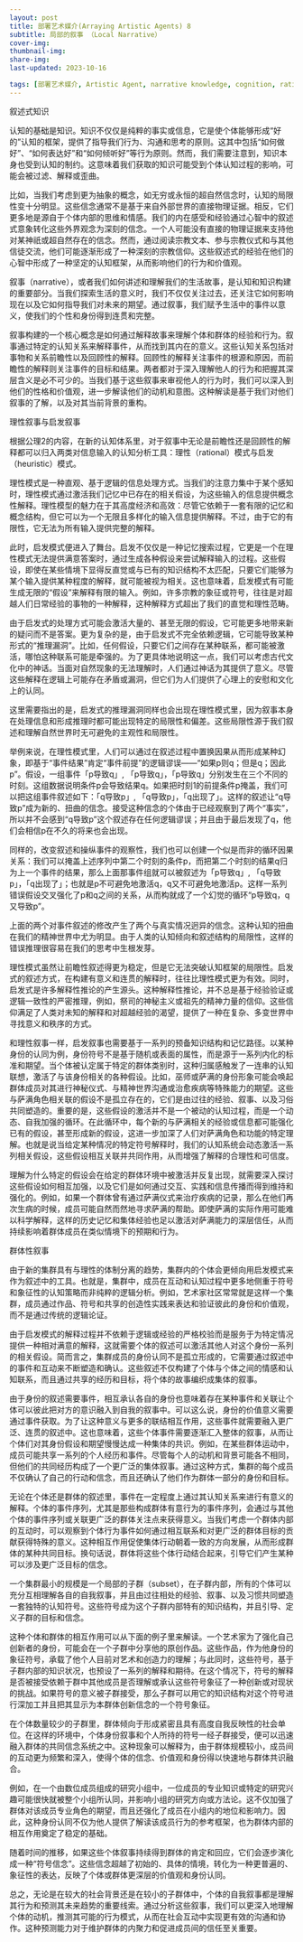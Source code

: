 ```yaml
---
layout: post
title: 部署艺术媒介(Arraying Artistic Agents) 8
subtitle: 局部的叙事 （Local Narrative）
cover-img: 
thumbnail-img: 
share-img: 
last-updated: 2023-10-16

tags: [部署艺术媒介, Artistic Agent, narrative knowledge, cognition, rational and heuristic modes, subset, congruence, Cooper]
---
```


叙述式知识

认知的基础是知识。知识不仅仅是纯粹的事实或信息，它是使个体能够形成“好的”认知的框架，提供了指导我们行为、沟通和思考的原则。这其中包括“如何做好”、“如何表达好”和“如何倾听好”等行为原则。然而，我们需要注意到，知识本身也受到认知的制约。这意味着我们获取的知识可能受到个体认知过程的影响，可能会被过滤、解释或歪曲。

比如，当我们考虑到更为抽象的概念，如无穷或永恒的超自然信念时，认知的局限性变十分明显。这些信念通常不是基于来自外部世界的直接物理证据。相反，它们更多地是源自于个体内部的思维和情感。我们的内在感受和经验通过心智中的叙述式意象转化这些外界观念为深刻的信念。一个人可能没有直接的物理证据来支持他对某神祇或超自然存在的信念。然而，通过阅读宗教文本、参与宗教仪式和与其他信徒交流，他们可能逐渐形成了一种深刻的宗教信仰。这些叙述式的经验在他们的心智中形成了一种坚定的认知框架，从而影响他们的行为和价值观。

叙事（narrative），或者我们如何讲述和理解我们的生活故事，是认知和知识构建的重要部分。当我们探索生活的意义时，我们不仅仅关注过去，还关注它如何影响现在以及它如何指导我们对未来的期望。通过叙事，我们赋予生活中的事件以意义，使我们的个性和身份得到连贯和完整。

叙事构建的一个核心概念是如何通过解释故事来理解个体和群体的经验和行为。叙事通过特定的认知关系来解释事件，从而找到其内在的意义。这些认知关系包括对事物和关系前瞻性以及回顾性的解释。回顾性的解释关注事件的根源和原因，而前瞻性的解释则关注事件的目标和结果。两者都对于深入理解他人的行为和把握其深层含义是必不可少的。当我们基于这些叙事来审视他人的行为时，我们可以深入到他们的性格和价值观，进一步解读他们的动机和意图。这种解读是基于我们对他们叙事的了解，以及对其当前背景的重构。

理性叙事与启发叙事

根据公理2的内容，在新的认知体系里，对于叙事中无论是前瞻性还是回顾性的解释都可以归入两类对信息输入的认知分析工具：理性（rational）模式与启发（heuristic）模式。

理性模式是一种直观、基于逻辑的信息处理方式。当我们的注意力集中于某个感知时，理性模式通过激活我们记忆中已存在的相关假设，为这些输入的信息提供概念性解释。理性模型的魅力在于其高度经济和高效：尽管它依赖于一套有限的记忆和概念结构，但它可以为一个无限且多样化的输入信息提供解释。不过，由于它的有限性，它无法为所有输入提供完整的解释。

此时，启发模式便进入了舞台。启发不仅仅是一种记忆搜索过程，它更是一个在理性模式无法提供满意答案时，通过生成各种假设来尝试解释输入的过程。这些假设，即使在某些情境下显得反直觉或与已有的知识结构不太匹配，只要它们能够为某个输入提供某种程度的解释，就可能被视为相关。这也意味着，启发模式有可能生成无限的“假设”来解释有限的输入。例如，许多宗教的象征或符号，往往是对超越人们日常经验的事物的一种解释，这种解释方式超出了我们的直觉和理性范畴。

由于启发式的处理方式可能会激活大量的、甚至无限的假设，它可能更多地带来新的疑问而不是答案。更为复杂的是，由于启发式不完全依赖逻辑，它可能导致某种形式的“推理漏洞”。比如，任何假设，只要它们之间存在某种联系，都可能被激活，哪怕这种联系可能是牵强的。为了更具体地说明这一点，我们可以考虑古代文化中的神话。当面对自然现象的无法理解时，人们通过神话为其提供了意义。尽管这些解释在逻辑上可能存在矛盾或漏洞，但它们为人们提供了心理上的安慰和文化上的认同。

这里需要指出的是，启发式的推理漏洞同样也会出现在理性模式里，因为叙事本身在处理信息和形成推理时都可能出现特定的局限性和偏差。这些局限性源于我们叙述和理解自然世界时无可避免的主观性和局限性。

举例来说，在理性模式里，人们可以通过在叙述过程中置换因果从而形成某种幻象，即基于“事件结果”肯定“事件前提”的逻辑谬误——“如果p则q；但是q；因此p”。假设，一组事件「p导致q」, 「p导致q」，「p导致q」分别发生在三个不同的时刻。这组数据说明条件p会导致结果q。如果把时刻1的前提条件p掩盖，我们可以把这组事件叙述如下：「q导致p」, 「q导致p」，「q出现了」。这样的叙述让“q导致p”成为新的、扭曲的信念。接受这种信念的个体由于已经观察到了两个“事实”，所以并不会感到“q导致p”这个叙述存在任何逻辑谬误；并且由于最后发现了q，他们会相信p在不久的将来也会出现。

同样的，改变叙述和操纵事件的观察性，我们也可以创建一个似是而非的循环因果关系：我们可以掩盖上述序列中第二个时刻的条件p，而把第二个时刻的结果q归为上一个事件的结果，那么上面那事件组就可以被叙述为「p导致q」, 「q导致p」，「q出现了」；也就是p不可避免地激活q，q又不可避免地激活p。这样一系列错误假设交叉强化了p和q之间的关系，从而构就成了一个幻觉的循环“p导致q，q又导致p”。

上面的两个对事件叙述的修改产生了两个与真实情况迥异的信念。这种认知的扭曲在我们的精神世界中尤为明显。由于人类的认知倾向和叙述结构的局限性，这样的错误推理很容易在我们的思考中生根发芽。

理性模式虽然让前瞻性叙述得更为稳定，但是它无法突破认知框架的局限性。启发式的叙述方式，在构建有意义和连贯的解释时，往往比理性模式更为有效。同时，启发式是许多解释性推论的产生源头。这种解释性推论，并不总是基于经验验证或逻辑一致性的严密推理，例如，祭司的神秘主义或祖先的精神力量的信仰。这些信仰满足了人类对未知的解释和对超越经验的渴望，提供了一种在复杂、多变世界中寻找意义和秩序的方式。

和理性叙事一样，启发叙事也需要基于一系列的预备知识结构和记忆路径。以某种身份的认同为例，身份符号不是基于随机或表面的属性，而是源于一系列内化的标准和期望。当个体被认定属于特定的群体类别时，这种归属感触发了一连串的认知联想，激活了与该身份相关的各种假设。比如，巫师或萨满的身份形象可能会唤起群体成员对其进行神秘仪式、与精神世界沟通或治愈疾病等特殊能力的期望。这些与萨满角色相关联的假设不是孤立存在的，它们是由过往的经验、叙事、以及习俗共同塑造的。重要的是，这些假设的激活并不是一个被动的认知过程，而是一个动态、自我加强的循环。在此循环中，每个新的与萨满相关的经验或信息都可能强化已有的假设，甚至形成新的假设，这进一步加深了人们对萨满角色和功能的特定理解。也就是说当给定某种情况的特定符号解释时，我们的认知系统会动态激活一系列相关假设，这些假设相互关联并共同作用，从而增强了解释的合理性和可信度。

理解为什么特定的假设会在给定的群体环境中被激活并反复出现，就需要深入探讨这些假设如何相互加强，以及它们是如何通过交互、实践和信息传播而得到维持和强化的。例如，如果一个群体曾有通过萨满仪式来治疗疾病的记录，那么在他们再次生病的时候，成员可能自然而然地寻求萨满的帮助。即使萨满的实际作用可能难以科学解释，这样的历史记忆和集体经验也足以激活对萨满能力的深层信任，从而持续影响着群体成员在类似情境下的预期和行为。

群体性叙事

由于新的集群具有与理性的体制分离的趋势，集群内的个体会更倾向用启发模式来作为叙述中的工具。也就是，集群中，成员在互动和认知过程中更多地侧重于符号和象征性的认知策略而非纯粹的逻辑分析。例如，艺术家社区常常就是这样一个集群，成员通过作品、符号和共享的创造性实践来表达和验证彼此的身份和价值观，而不是通过传统的逻辑论证。

由于启发模式的解释过程并不依赖于逻辑或经验的严格校验而是服务于为特定情况提供一种相对满意的解释，这就需要个体的叙述可以激活其他人对这个身份一系列的相关假设。简而言之，集群成员的身份认同不是孤立形成的，它需要通过叙述中的事件和互动来不断塑造和确认。这些叙述不仅构建了个体与个体之间的情感和认知联系，而且通过共享的经历和目标，将个体的故事编织成集体的叙事。

由于身份的叙述需要事件，相互承认各自的身份也意味着存在某种事件和关联让个体可以彼此把对方的意识融入到自我的叙事中。可以这么说，身份的价值意义需要通过事件获取。为了让这种意义与更多的联结相互作用，这些事件就需要融入更广泛、连贯的叙述中。这也意味着，这些个体事件需要逐渐汇入整体的叙事，从而让个体们对其身份假设和期望慢慢达成一种集体的共识。例如，在某些群体运动中，成员可能共享一系列的个人经历和事件。尽管每个人的动机和背景可能各不相同，但他们的共同经历构成了一个更广泛的集体叙事。通过这种方式，集群的每个成员不仅确认了自己的行动和信念，而且还确认了他们作为群体一部分的身份和目标。

无论在个体还是群体的叙述里，事件在一定程度上通过其认知关系来进行有意义的解释。个体的事件序列，尤其是那些构成群体有意行为的事件序列，会通过与其他个体的事件序列或关联更广泛的群体关注点来获得意义。当我们考虑一个群体内部的互动时，可以观察到个体行为事件如何通过相互联系和对更广泛的群体目标的贡献获得特殊的意义。这种相互作用促使集体行动朝着一致的方向发展，从而形成群体的某种共同目标。换句话说，群体将这些个体行动结合起来，引导它们产生某种可以涉及更广泛目标的信念。

一个集群最小的规模是一个局部的子群（subset），在子群内部，所有的个体可以充分互相理解各自的自我叙事，并且由过往相处的经验、叙事、以及习惯共同塑造一套独特的认知符号。这些符号成为这个子群内部特有的知识结构，并且引导、定义子群的目标和信念。

这种个体和群体的相互作用可以从下面的例子里来解读。一个艺术家为了强化自己创新者的身份，可能会在一个子群中分享他的原创作品。这些作品，作为他身份的象征符号，承载了他个人目前对艺术和创造力的理解；与此同时，这些符号，基于子群内部的知识状况，也预设了一系列的解释和期待。在这个情况下，符号的解释是否被接受依赖于群中其他成员是否理解或承认这些符号象征了一种创新或对现状的挑战。如果符号的意义被子群接受，那么子群可以用它的知识结构对这个符号进行深加工并且把其显示为本群体创新信念的一个符号象征。

在个体数量较少的子群里，群体倾向于形成紧密且具有高度自我反映性的社会单位。在这样的环境中，个体身份叙事和个人所持的符号一经子群接受，便可以迅速融入群体的共同信念系统之中。这种现象可以解释为，由于群体规模较小，成员间的互动更为频繁和深入，使得个体的信念、价值观和身份得以快速地与群体共识融合。

例如，在一个由数位成员组成的研究小组中，一位成员的专业知识或特定的研究兴趣可能很快就被整个小组所认同，并影响小组的研究方向或方法论。这不仅加强了群体对该成员专业角色的期望，而且还强化了成员在小组内的地位和影响力。因此，这种身份认同不仅为他人提供了解读该成员行为的参考框架，也为群体内部的相互作用奠定了稳定的基础。

随着时间的推移，如果这些个体叙事持续得到群体的肯定和回应，它们会逐步演化成一种“符号信念”。这些信念超越了初始的、具体的情境，转化为一种更普遍的、象征性的表达，反映了个体或群体更深层的价值观和身份认同。

总之，无论是在较大的社会背景还是在较小的子群体中，个体的自我叙事都是理解其行为和预测其未来趋势的重要线索。通过分析这些叙事，我们可以更深入地理解个体的动机，推测其可能的行为模式，从而在社会互动中实现更有效的沟通和协作。这种预测能力对于维护群体的内聚力和促进成员间的信任至关重要。

